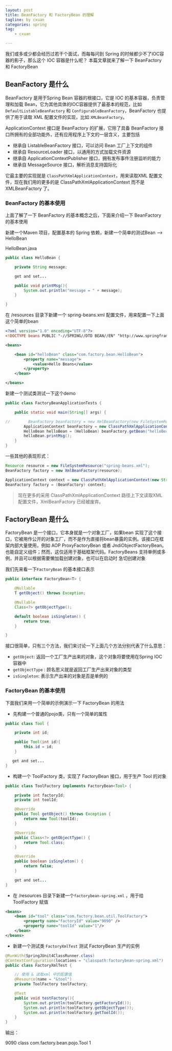 ```yaml
---
layout: post  
title: BeanFactory 和 FactoryBean 的理解
tagline: by cxuan
categories: spring
tag: 
    - cxuan

---
```


我们或多或少都会经历过若干个面试，而每每问到 Spring 的时候都少不了IOC容器的影子，那么这个 IOC 容器是什么呢？ 本篇文章就来了解一下 BeanFactory 和 FactoryBean

<!--more-->

## BeanFactory 是什么

BeanFactory 是用于Spring Bean 容器的根接口，它是 IOC 的基本容器，负责管理和加载 Bean，它为其他具体的IOC容器提供了最基本的规范，比如 `DefaultListableBeanFactory` 和 `ConfigurableBeanFactory`，BeanFactory 也提供了用于读取 XML 配置文件的实现，比如 `XMLBeanFactory`。

ApplicationContext 接口是 BeanFactory 的扩展，它除了具备 BeanFactory 接口所拥有的全部功能外，还有应用程序上下文的一层含义，主要包括

* 继承自 ListableBeanFactory 接口，可以访问 Bean 工厂上下文的组件
* 继承自 ResourceLoader 接口，以通用的方式加载文件资源
* 继承自 ApplicationContextPublisher 接口，拥有发布事件注册监听的能力
* 继承自 MessageSource 接口，解析消息支持国际化

它最主要的实现就是 `ClassPathXmlApplicationContext`，用来读取XML 配置文件，现在我们用的更多的是 ClassPathXmlApplicationContext 而不是 XMLBeanFactory 了。

### BeanFactory 的基本使用

上面了解了一下 BeanFactory 的基本概念之后，下面来介绍一下 BeanFactory 的基本使用

新建一个Maven 项目，配置基本的 Spring 依赖，新建一个简单的测试Bean —> HelloBean

HelloBean.java

```java
public class HelloBean {

    private String message;

    get and set...

    public void printMsg(){
        System.out.println("message = " + message);
    }

}
```

在 /resources 目录下新建一个 spring-beans.xml 配置文件，用来配置一下上面这个简单的bean

```xml
<?xml version="1.0" encoding="UTF-8"?>
<!DOCTYPE beans PUBLIC "-//SPRING//DTD BEAN//EN" "http://www.springframework.org/dtd/spring-beans.dtd" >

<beans>

    <bean id="helloBean" class="com.factory.bean.HelloBean">
        <property name="message">
            <value>Hello Beans</value>
        </property>
    </bean>

</beans>
```

新建一个测试类测试一下这个demo

```java
public class FactoryBeanApplicationTests {

    public static void main(String[] args) {

//        BeanFactory beanFactory = new XmlBeanFactory(new FileSystemResource("/Users/mr.l/test/spring-beans.xml"));
        ApplicationContext beanFactory = new ClassPathXmlApplicationContext("spring-beans.xml");
        HelloBean helloBean = (HelloBean) beanFactory.getBean("helloBean");
        helloBean.printMsg();
    }
}
```

一些其他的表现形式：

```java
Resource resource = new FileSystemResource("spring-beans.xml");
BeanFactory factory = new XmlBeanFactory(resource);

ApplicationContext context = new ClassPathXmlApplicationContext(new String[] {"applicationContext.xml", "applicationContext-part2.xml"});
BeanFactory factory = (BeanFactory) context;
```

>现在更多的采用 ClassPathXmlApplicationContext 路径上下文读取XML配置文件，XmlBeanFactory 已经被废弃。

## FactoryBean 是什么

FactoryBean 是一个接口，它本身就是一个对象工厂，如果bean 实现了这个接口，它被用作公开的对象工厂，而不是作为直接将bean暴露的实例。该接口在框架内部大量使用，例如 AOP ProxyFactoryBean 或者 JndiObjectFactoryBean。 也能自定义组件；然而，这仅适用于基础框架代码。FactoryBeans 支持单例或多例，并且可以根据需要懒加载创建对象，也可以在启动时 急切创建对象

我们先来看一下`FactoryBean` 的基本接口表示

```java
public interface FactoryBean<T> {

	@Nullable
	T getObject() throws Exception;

	@Nullable
	Class<?> getObjectType();

	default boolean isSingleton() {
		return true;
	}

}
```

接口很简单，只有三个方法，我们来讨论一下上面几个方法分别代表了什么意思：

* `getObject`: 返回一个工厂生产出来的对象，这个对象将要使用在Spring IOC 容器中
* `getObjectType` : 顾名思义就是返回工厂生产出来对象的类型
* `isSingleton`: 表示生产出来的对象是否是单例的

### FactoryBean 的基本使用

下面我们来用一个简单的示例演示一下 FactoryBean 的用法

* 先构建一个普通的pojo类，只有一个简单的属性

```java
public class Tool {

    private int id;

    public Tool(int id){
        this.id = id;
    }

   get and set...
}
```

* 构建一个 ToolFactory 类，实现了 FactoryBean 接口，用于生产 Tool 的对象

```java
public class ToolFactory implements FactoryBean<Tool> {

    private int factoryId;
    private int toolId;

    @Override
    public Tool getObject() throws Exception {
        return new Tool(toolId);
    }

    @Override
    public Class<?> getObjectType() {
        return Tool.class;
    }

    @Override
    public boolean isSingleton() {
        return false;
    }

    get and set...
}
```

* 在 /resources 目录下新建一个`factorybean-spring.xml` ，用于给 ToolFactory 赋值

```xml
<beans>
    <bean id="tool" class="com.factory.bean.util.ToolFactory">
        <property name="factoryId" value="9090" />
        <property name="toolId" value="1"/>
    </bean>
</beans>
```

* 新建一个测试类 `FactoryXmlTest` 测试 FactoryBean 生产的实例

```java
@RunWith(SpringJUnit4ClassRunner.class)
@ContextConfiguration(locations = "classpath:factorybean-spring.xml")
public class FactoryXmlTest {

  	// 使用 & 读取xml 中的配置值
    @Resource(name = "&tool")
    private ToolFactory toolFactory;

    @Test
    public void testFactory(){
        System.out.println(toolFactory.getFactoryId());
        System.out.println(toolFactory.getObjectType());
        System.out.println(toolFactory.getToolId());
    }
}
```

输出： 

9090
class com.factory.bean.pojo.Tool
1